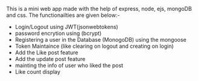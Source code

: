 This is a mini web app made with the help of express, node, ejs, mongoDB and css. The functionailties are given below:-
<ul>
<li>Login/Logout using JWT(jsonwebtokens)</li>
<li>password encrytion using (bcrypt)</li>
<li>Registering a user in the Database (MonogoDB)  using the mongoose</li>
<li>Token Maintaince (like clearing on logout and creating on login)</li>
<li>Add the Like post feature</li>
<li>Add the update post feature</li>
<li>mainting the info of user who liked the post</li>
<li>Like count display</li>  
</ul>
